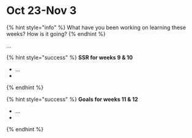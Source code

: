 # Oct 23-Nov 3

{% hint style="info" %}
What have you been working on learning these weeks? How is it going?
{% endhint %}

...



{% hint style="success" %}
**SSR for weeks 9 & 10**

* ...
*
{% endhint %}

{% hint style="success" %}
**Goals for weeks 11 & 12**

* ...
*
{% endhint %}
